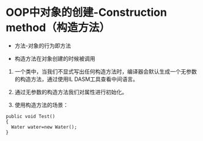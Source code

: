 # OOP中对象的创建-Construction method（构造方法）

- 方法-对象的行为即方法

- 构造方法在对象创建的时候被调用

1. 一个类中，当我们不显式写出任何构造方法时，编译器会默认生成一个无参数的构造方法，通过使用IL DASM工具查看中间语言。

2. 通过无参数的构造方法我们对属性进行初始化。

3. 使用构造方法的场景：
```c-sharp
public void Test()
{
  Water water=new Water();
}
```
